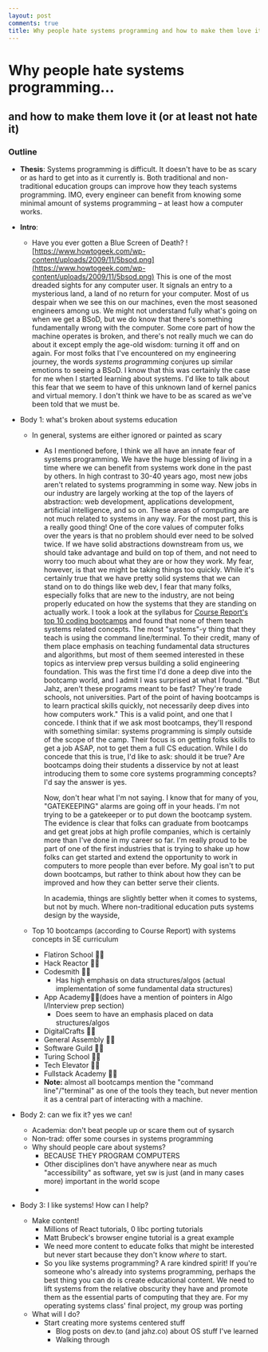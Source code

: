 ```yaml
---
layout: post
comments: true
title: Why people hate systems programming and how to make them love it
---
```


# Why people hate systems programming...

## and how to make them love it (or at least not hate it)

### Outline 

- **Thesis**: Systems programming is difficult. It doesn't have to be as scary or as hard to get into as it currently is. Both traditional and non-traditional education groups can improve how they teach systems programming. IMO, every engineer can benefit from knowing some minimal amount of systems programming – at least how a computer works.

- **Intro**:

  - Have you ever gotten a Blue Screen of Death? ![https://www.howtogeek.com/wp-content/uploads/2009/11/5bsod.png](https://www.howtogeek.com/wp-content/uploads/2009/11/5bsod.png)
    This is one of the most dreaded sights for any computer user. It signals an entry to a mysterious land, a land of no return for your computer. Most of us despair when we see this on our machines, even the most seasoned engineers among us. We might not understand fully what's going on when we get a BSoD, but we do know that there's something fundamentally wrong with the computer. Some core part of how the machine operates is broken, and there's not really much we can do about it except emply the age-old wisdom: turning it off and on again. For most folks that I've encountered on my engineering journey, the words *systems programming* conjures up similar emotions to seeing a BSoD. I know that this was certainly the case for me when I started learning about systems. I'd like to talk about this fear that we seem to have of this unknown land of kernel panics and virtual memory. I don't think we have to be as scared as we've been told that we must be.

- Body 1: what's broken about systems education
  
  - In general, systems are either ignored or painted as scary
    
    - As I mentioned before, I think we all have an innate fear of systems programming. We have the huge blessing of living in a time where we can benefit from systems work done in the past by others. In high contrast to 30-40 years ago, most new jobs aren't related to systems programming in some way. New jobs in our industry are largely working at the top of the layers of abstraction: web development, applications development, artificial intelligence, and so on. These areas of computing are not much related to systems in any way. For the most part, this is a really good thing! One of the core values of computer folks over the years is that no problem should ever need to be solved twice. If we have solid abstractions downstream from us, we should take advantage and build on top of them, and not need to worry too much about what they are or how they work. My fear, however, is that we might be taking things too quickly. While it's certainly true that we have pretty solid systems that we can stand on to do things like web dev, I fear that many folks, especially folks that are new to the industry, are not being properly educated on how the systems that they are standing on actually work. I took a look at the syllabus for [Course Report's top 10 coding bootcamps](https://www.coursereport.com/best-coding-bootcamps) and found that none of them teach systems related concepts. The most "systems"-y thing that they teach is using the command line/terminal. To their credit, many of them place emphasis on teaching fundamental data structures and algorithms, but most of them seemed interested in these topics as interview prep versus building a solid engineering foundation. This was the first time I'd done a deep dive into the bootcamp world, and I admit I was surprised at what I found.
      "But Jahz, aren't these programs meant to be fast? They're trade schools, not universities. Part of the point of having bootcamps is to learn practical skills quickly, not necessarily deep dives into how computers work." This is a valid point, and one that I concede. I think that if we ask most bootcamps, they'll respond with something similar: systems programming is simply outside of the scope of the camp. Their focus is on getting folks skills to get a job ASAP, not to get them a full CS education. While I do concede that this is true, I'd like to ask: should it be true? Are bootcamps doing their students a disservice by not at least introducing them to some core systems programming concepts? I'd say the answer is yes. 
    
      Now, don't hear what I'm not saying. I know that for many of you, "GATEKEEPING" alarms are going off in your heads. I'm not trying to be a gatekeeper or to put down the bootcamp system. The evidence is clear that folks can graduate from bootcamps and get great jobs at high profile companies, which is certainly more than I've done in my career so far. I'm really proud to be part of one of the first industries that is trying to shake up how folks can get started and extend the opportunity to work in computers to more people than ever before. My goal isn't to put down bootcamps, but rather to think about how they can be improved and how they can better serve their clients.
    
      In academia, things are slightly better when it comes to systems, but not by much. Where non-traditional education puts systems design by the wayside, 
    
  - Top 10 bootcamps (according to Course Report) with systems concepts in SE curriculum
  
    - Flatiron School 🙅‍♂️
    - Hack Reactor 🙅‍♂️
    - Codesmith 🙅‍♂️
      - Has high emphasis on data structures/algos (actual implementation of some fundamental data structures)
    - App Academy🙅‍♂️(does have a mention of pointers in Algo I/Interview prep section)
      - Does seem to have an emphasis placed on data structures/algos
    - DigitalCrafts 🙅‍♂️
    - General Assembly 🙅‍♂️
    - Software Guild 🙅‍♂️
    - Turing School 🙅‍♂️
    - Tech Elevator 🙅‍♂️
    - Fullstack Academy 🙅‍♂️
    - **Note:** almost all bootcamps mention the "command line"/"terminal" as one of the tools they teach, but never mention it as a central part of interacting with a machine.
  
- Body 2: can we fix it? yes we can!
  - Academia: don't beat people up or scare them out of sysarch
  - Non-trad: offer some courses in systems programming
  - Why should people care about systems?
    - BECAUSE THEY PROGRAM COMPUTERS
    - Other disciplines don't have anywhere near as much "accessibility" as software, yet sw is just (and in many cases more) important in the world scope
    - 
  
- Body 3: I like systems! How can I help?
  - Make content!
    - Millions of React tutorials, 0 libc porting tutorials
    - Matt Brubeck's browser engine tutorial is a great example
    - We need more content to educate folks that might be interested but never start because they don't know *where* to start.
    - So you like systems programming? A rare kindred spirit! If you're someone who's already into systems programming, perhaps the best thing you can do is create educational content. We need to lift systems from the relative obscurity they have and promote them as the essential parts of computing that they are. For my operating systems class' final project, my group was porting 
  - What will I do?
    - Start creating more systems centered stuff
      - Blog posts on dev.to (and jahz.co) about OS stuff I've learned
      - Walking through 